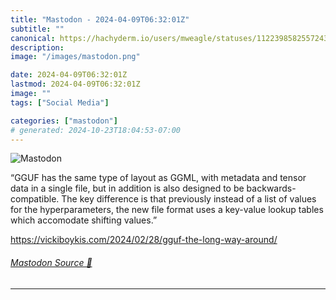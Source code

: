 ```yaml
---
title: "Mastodon - 2024-04-09T06:32:01Z"
subtitle: ""
canonical: https://hachyderm.io/users/mweagle/statuses/112239858255724330
description:
image: "/images/mastodon.png"

date: 2024-04-09T06:32:01Z
lastmod: 2024-04-09T06:32:01Z
image: ""
tags: ["Social Media"]

categories: ["mastodon"]
# generated: 2024-10-23T18:04:53-07:00
---
```

![Mastodon](/images/mastodon.png)

<p>“GGUF has the same type of layout as GGML, with metadata and tensor data in a single file, but in addition is also designed to be backwards-compatible. The key difference is that previously instead of a list of values for the hyperparameters, the new file format uses a key-value lookup tables which accomodate shifting values.”</p><p><a href="https://vickiboykis.com/2024/02/28/gguf-the-long-way-around/" target="_blank" rel="nofollow noopener noreferrer" translate="no"><span class="invisible">https://</span><span class="ellipsis">vickiboykis.com/2024/02/28/ggu</span><span class="invisible">f-the-long-way-around/</span></a></p>


###### [Mastodon Source 🐘](https://hachyderm.io/@mweagle/112239858255724330)

___
